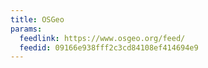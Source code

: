 ```yaml
---
title: OSGeo
params:
  feedlink: https://www.osgeo.org/feed/
  feedid: 09166e938fff2c3cd84108ef414694e9
---
```

